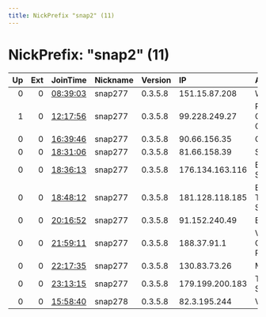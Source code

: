 ```yaml
---
title: NickPrefix "snap2" (11)
---
```


# NickPrefix: "snap2" (11)

|   Up |   Ext | JoinTime                                                                                            | Nickname   | Version   | IP              | AS                                       | CC   |   ORp |   Dirp | OS    | Contact   |   eFamMembers |
|-----:|------:|:----------------------------------------------------------------------------------------------------|:-----------|:----------|:----------------|:-----------------------------------------|:-----|------:|-------:|:------|:----------|--------------:|
|    0 |     0 | [08:39:03](https://metrics.torproject.org/rs.html#details/B1E0C28C17C37A7DE7D1DC68DB84E0BDC531D034) | snap277    | 0.3.5.8   | 151.15.87.208   | Wind Tre S.p.A.                          | it   | 35837 |      0 | Linux | None      |             1 |
|    1 |     0 | [12:17:56](https://metrics.torproject.org/rs.html#details/7B24807F661EC1B4EC48E1DF7CFCB5014624579C) | snap277    | 0.3.5.8   | 99.228.249.27   | Rogers Communications Canada Inc.        | ca   | 32811 |      0 | Linux | None      |             1 |
|    0 |     0 | [16:39:46](https://metrics.torproject.org/rs.html#details/2B4134ACEAD08F398DABC804DDDECF8D39A1B77C) | snap277    | 0.3.5.8   | 90.66.156.35    | Orange                                   | fr   | 40283 |      0 | Linux | None      |             1 |
|    0 |     0 | [18:31:06](https://metrics.torproject.org/rs.html#details/957214879A06FA7D5A2430E09706005A81FDF0B9) | snap277    | 0.3.5.8   | 81.66.158.39    | SFR SA                                   | fr   | 46183 |      0 | Linux | None      |             1 |
|    0 |     0 | [18:36:13](https://metrics.torproject.org/rs.html#details/EAA48878C6AC4740B3A8CDA294C6B1DCC6DA5A47) | snap277    | 0.3.5.8   | 176.134.163.116 | Bouygues Telecom SA                      | fr   | 34067 |      0 | Linux | None      |             1 |
|    0 |     0 | [18:48:12](https://metrics.torproject.org/rs.html#details/F48397CB21727E6852C14574B1FF1B3838F8B47A) | snap277    | 0.3.5.8   | 181.128.118.185 | EPM Telecomunicaciones S.A. E.S.P.       | co   | 36795 |      0 | Linux | None      |             1 |
|    0 |     0 | [20:16:52](https://metrics.torproject.org/rs.html#details/14B494C118BA72F2B7EDC6DCC2DE9AD54AFFB117) | snap277    | 0.3.5.8   | 91.152.240.49   | Elisa Oyj                                | fi   | 33933 |      0 | Linux | None      |             1 |
|    0 |     0 | [21:59:11](https://metrics.torproject.org/rs.html#details/B93E23BB65C5FAE0D0940C3E2ED0CFDEE03A9227) | snap277    | 0.3.5.8   | 188.37.91.1     | Vodafone Portugal - Communicacoes Pessoa | pt   | 43271 |      0 | Linux | None      |             1 |
|    0 |     0 | [22:17:35](https://metrics.torproject.org/rs.html#details/E9BD3AA370BF2B41141C63544D68B766018C990C) | snap277    | 0.3.5.8   | 130.83.73.26    | Man-da.de GmbH                           | de   | 35773 |      0 | Linux | None      |             1 |
|    0 |     0 | [23:13:15](https://metrics.torproject.org/rs.html#details/CE9377AB90449386418529F7EAC247A082B5F207) | snap277    | 0.3.5.8   | 179.199.200.183 | Telemar Norte Leste S.A.                 | br   | 46147 |      0 | Linux | None      |             1 |
|    0 |     0 | [15:58:40](https://metrics.torproject.org/rs.html#details/FC7F6DE57D7AF58B837A276893F8F00C07DDB9FD) | snap278    | 0.3.5.8   | 82.3.195.244    | Virgin Media Limited                     | gb   | 35445 |      0 | Linux | None      |             1 |
